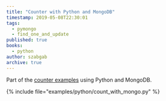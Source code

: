 ```yaml
---
title: "Counter with Python and MongoDB"
timestamp: 2019-05-08T22:30:01
tags:
  - pymongo
  - find_one_and_update
published: true
books:
  - python
author: szabgab
archive: true
---
```



Part of the [counter examples](/counter) using Python and MongoDB.


{% include file="examples/python/count_with_mongo.py" %}

